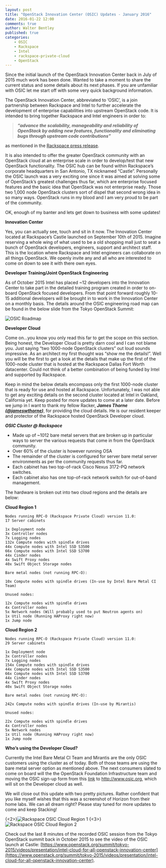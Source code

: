```yaml
---
layout: post
title: "OpenStack Innovation Center (OSIC) Updates - January 2016"
date: 2016-01-22 12:00
comments: true
author: Walter Bentley
published: true
categories:
    - OSIC
    - Rackspace
    - Intel
    - rackspace-private-cloud
    - OpenStack
---
```


Since the initial launch of the OpenStack Innovation Center back in July of 2015 much work has been done.  Wanted to take a moment to share the current status and some details about its next phases.  If you are unfamiliar with OSIC let me start off with some very quick background information.

<!-- more -->

The OpenStack Innovation Center, abbreviated to ‘OSIC’, is a join partnership between Rackspace and Intel to further accelerate the development of enterprise capabilities into upstream OpenStack code.  It is intended to bring together Rackspace and Intel engineers in order to: 

>***“advance the scalability, manageability and reliability of OpenStack by adding new features, functionality and eliminating bugs through upstream code contributions”*** 

as mentioned in the [Rackspace press release](https://blog.rackspace.com/newsarticles/rackspace-collaborates-with-intel-to-accelerate-openstack-enterprise-feature-development-and-adoption/).

It is also intended to offer the greater OpenStack community with an OpenStack cloud at an enterprise scale in order to develop/test that new OpenStack functionality.  The OSIC hub can be found within Rackspace’s corporate headquarters in San Antonio, TX nicknamed “Castle”. Personally the OSIC launch was a very exciting one since it was aimed at solving some of OpenStack’s greatest challenges thus far, which are enterprise focused features and the basic idea that OpenStack was not enterprise ready.  Those two 1,000 node OpenStack clusters sort of dispel that second wrong idea in so many ways.  OpenStack runs in my blood and I am very proud to be part of the community.

OK, enough of my banter and lets get down to business with some updates!

**Innovation Center**

Yes, you can actually see, touch and sit in it now.  The Innovation Center located at Rackspace’s Castle launched on September 10th of 2015.  Imagine reserving a whole wing of what used to be a old shopping mall just to seat a bunch of OpenStack developers, engineers, support and architect staff.  This is the location where Rackspace and Intel engineers can collaborate on all things OpenStack.  We openly invite any and all who are interested to come on down to see it with there own eyes.

**Developer Training/Joint OpenStack Engineering**

As of October 2015 Intel has placed ~12 developers into the Innovation Center to take part in the detailed training program created in order to on-board OpenStack focused developers.  From that point forward roughly 10-15 additional developers will be brought in to work in the Innovation Center on a monthly basis.  The details around the OSIC engineering road map can be found in the below slide from the Tokyo OpenStack Summit:

![OSIC Roadmap](http://www.hitchnyc.com/content/images/2016/01/osic-roadmap-n.png)

**Developer Cloud**

Come on...you know you only read this far to get the scope on this section.  Being honest, the Developer Cloud is pretty darn cool and I can not blame you.  Just saying “two 1000-node OpenStack clusters” out loud sounds impressive.  As an architect my first thought was “show me the details!”.  Well you will be the first to get a look at the details that make up the first of the 1000-node cluster that is hosted at the Rackspace Dallas Fort Worth datacenter.  Could not think of a better combination of being funded by Intel and supported by Rackspace.
 
Keep in mind the below details encompass only the first 1000-node cluster that is ready for use and hosted at Rackspace.  Unfortunately, I was not able to get any exciting details on the second cluster located at Intel in Oakland, California yet.  Keep posted for more updates to come at a later date.  Before we jump in I want to thank my fellow Racker, ***James Thorne ([@jameswthorne](https://twitter.com/jameswthorne))***, for providing the cloud details.  He is our resident keeper and protector of the Rackspace hosted OpenStack Developer cloud.

***OSIC Cluster @ Rackspace***

* Made up of ~1012 bare metal servers that are broken up in particular ways to server the various requests that come in from the OpenStack community.
* Over 60% of the cluster is however running OSA
* The remainder of the cluster is configured for server bare metal server environments as per the community requests thus far.
* Each cabinet has two top-of-rack Cisco Nexus 3172-PQ network switches.
* Each cabinet also has one top-of-rack network switch for out-of-band management.

The hardware is broken out into two cloud regions and the details are below:

****Cloud Region 1****

	Nodes running RPC-O (Rackspace Private Cloud) version 11.0:
	17 Server cabinets
	
	1x Deployment node
	3x Controller nodes
	7x Logging nodes
    132x Compute nodes with spindle drives
    44x Compute nodes with Intel SSD S3500
    66x Compute nodes with Intel SSD S3700
    44x Cinder nodes
    4x Swift Proxy nodes
    40x Swift Object Storage nodes

	Bare metal nodes (not running RPC-O):

    10x Compute nodes with spindle drives (In-use by Intel Bare Metal CI Team)

	Unused nodes:

    12x Compute nodes with spindle drives
    4x Controller nodes
    5x Network nodes (Will probably used to put Neutron agents on)
    1x Util node (Running HAProxy right now)
    1x Jump node

****Cloud Region 2****

	Nodes running RPC-O (Rackspace Private Cloud) version 11.0:
	29 Server cabinets

    1x Deployment node
    3x Controller nodes
    7x Logging nodes
    154x Compute nodes with spindle drives
    44x Compute nodes with Intel SSD S3500
    66x Compute nodes with Intel SSD S3700
    44x Cinder nodes
    4x Swift Proxy nodes
    40x Swift Object Storage nodes

	Bare metal nodes (not running RPC-O):

    242x Compute nodes with spindle drives (In-use by Mirantis)

	Unused nodes:

    22x Compute nodes with spindle drives
    4x Controller nodes
    5x Network nodes
    1x Util node (Running HAProxy right now)
    1x Jump node


**Who’s using the Developer Cloud?**

Currently the Intel Bare Metal CI Team and Mirantis are the only OSIC customers using the cluster as of today.  Both of those teams are using the bare metal server option as mentioned above.  The next consumers slated to come on board will the the OpenStack Foundation Infrastructure team and moving the OSIC sign-up form from this [link](http://go.rackspace.com/developercloud) to http://www.osic.org, which will sit on the Developer cloud as well.

We will close out this update with two pretty pictures.  Rather confident that you like myself wishes that this was a screenshot of Horizon from their home labs.  We can all dream right?  Please stay tuned for more updates to come and keep Stacking!

{<2>}![Rackspace OSIC Cloud Region 1](http://www.hitchnyc.com/content/images/2016/01/osic-cloud1-n.png)
{<3>}![Rackspace OSIC Cloud Region 2](http://www.hitchnyc.com/content/images/2016/01/osic-cloud2-n.png)

Check out the last 8 minutes of the recorded OSIC session from the Tokyo OpenStack summit back in October 2015 to see the video of the OSIC launch at Castle: [https://www.openstack.org/summit/tokyo-2015/videos/presentation/intel-cloud-for-all-openstack-innovation-center](https://www.openstack.org/summit/tokyo-2015/videos/presentation/intel-cloud-for-all-openstack-innovation-center).